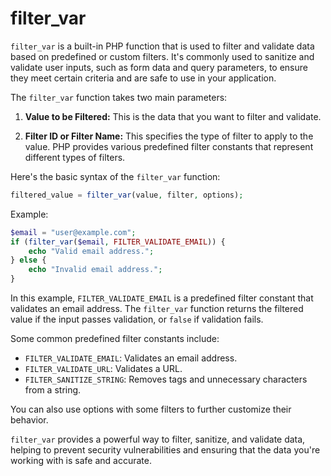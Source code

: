 # filter_var
`filter_var` is a built-in PHP function that is used to filter and validate data based on predefined or custom filters. It's commonly used to sanitize and validate user inputs, such as form data and query parameters, to ensure they meet certain criteria and are safe to use in your application.

The `filter_var` function takes two main parameters:

1. **Value to be Filtered:** This is the data that you want to filter and validate.

2. **Filter ID or Filter Name:** This specifies the type of filter to apply to the value. PHP provides various predefined filter constants that represent different types of filters.

Here's the basic syntax of the `filter_var` function:

```php
filtered_value = filter_var(value, filter, options);
```

Example:
```php
$email = "user@example.com";
if (filter_var($email, FILTER_VALIDATE_EMAIL)) {
    echo "Valid email address.";
} else {
    echo "Invalid email address.";
}
```

In this example, `FILTER_VALIDATE_EMAIL` is a predefined filter constant that validates an email address. The `filter_var` function returns the filtered value if the input passes validation, or `false` if validation fails.

Some common predefined filter constants include:
- `FILTER_VALIDATE_EMAIL`: Validates an email address.
- `FILTER_VALIDATE_URL`: Validates a URL.
- `FILTER_SANITIZE_STRING`: Removes tags and unnecessary characters from a string.

You can also use options with some filters to further customize their behavior.

`filter_var` provides a powerful way to filter, sanitize, and validate data, helping to prevent security vulnerabilities and ensuring that the data you're working with is safe and accurate.